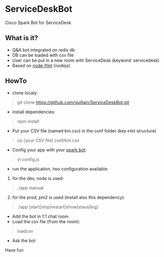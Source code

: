 # ServiceDeskBot
Cisco Spark Bot for ServiceDesk

## What is it?
* Q&A bot integrated on redis db
* DB can be loaded with csv file
* User can be put in a new room with ServiceDesk (keyword: servicedesk)
* Based on [node-flint](https://github.com/flint-bot/flint) (nodejs)

## HowTo
* clone localy: 

> git clone https://github.com/guillain/ServiceDeskBot.git

* install dependencies:

> npm install

* Put your CSV file (named km.csv) in the conf folder (key->txt structure)

> cp [your CSV file] conf/km.csv

* Config your app with your [spark bot](https://developer.ciscospark.com/apps.html):

> vi config.js

* run the application, two configuration available:

1. for the dev, node is used:

> ./app manual

2. for the prod, pm2 is used (install also this dependency):

> ./app [start|stop|restart|show|staus|log]

* Add the bot in 1:1 chat room
* Load the csv file (from the room):

> loadcsv

* Ask the bot



Have fun
